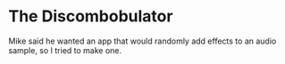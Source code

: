 # The Discombobulator

Mike said he wanted an app that would randomly add effects to an audio sample, so I tried to make one.
